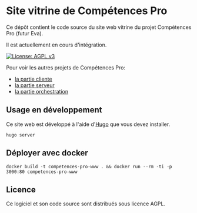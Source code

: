 # Site vitrine de Compétences Pro

Ce dépôt contient le code source du site web vitrine du projet Compétences Pro (futur Eva).

Il est actuellement en cours d'intégration.

[![License: AGPL v3](https://img.shields.io/badge/License-AGPL%20v3-blue.svg)](https://www.gnu.org/licenses/agpl-3.0)

Pour voir les autres projets de Compétences Pro:

- [la partie cliente](https://github.com/betagouv/competences-pro)
- [la partie serveur](https://github.com/betagouv/competences-pro-serveur)
- [la partie orchestration](https://github.com/betagouv/competences-pro-orchestrateur)

## Usage en développement

Ce site web est développé à l'aide d'[Hugo][hugo] que vous devez installer.

```
hugo server
```

## Déployer avec docker

```
docker build -t competences-pro-www . && docker run --rm -ti -p 3000:80 competences-pro-www
```

## Licence

Ce logiciel et son code source sont distribués sous licence AGPL.

[hugo]: https://gohugo.io/
